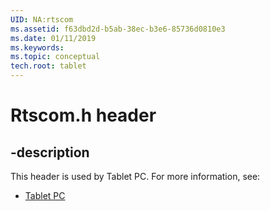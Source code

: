 ```yaml
---
UID: NA:rtscom
ms.assetid: f63dbd2d-b5ab-38ec-b3e6-85736d0810e3
ms.date: 01/11/2019
ms.keywords: 
ms.topic: conceptual
tech.root: tablet
---
```


# Rtscom.h header


## -description


This header is used by Tablet PC. For more information, see:

- [Tablet PC](../_tablet/index.md)

